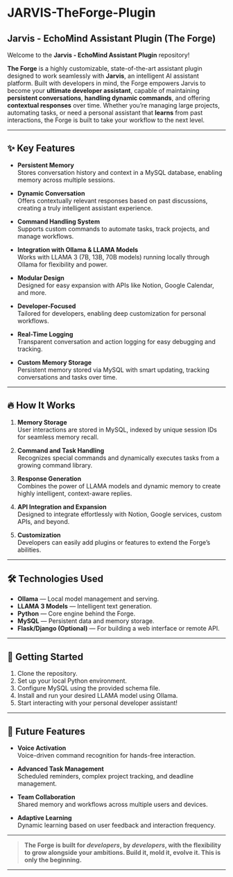 # JARVIS-TheForge-Plugin

## Jarvis - EchoMind Assistant Plugin (The Forge)

Welcome to the **Jarvis - EchoMind Assistant Plugin** repository!

**The Forge** is a highly customizable, state-of-the-art assistant plugin designed to work seamlessly with **Jarvis**, an intelligent AI assistant platform. Built with developers in mind, the Forge empowers Jarvis to become your **ultimate developer assistant**, capable of maintaining **persistent conversations**, **handling dynamic commands**, and offering **contextual responses** over time. Whether you’re managing large projects, automating tasks, or need a personal assistant that **learns** from past interactions, the Forge is built to take your workflow to the next level.

---

## ✨ Key Features

- **Persistent Memory**  
  Stores conversation history and context in a MySQL database, enabling memory across multiple sessions.

- **Dynamic Conversation**  
  Offers contextually relevant responses based on past discussions, creating a truly intelligent assistant experience.

- **Command Handling System**  
  Supports custom commands to automate tasks, track projects, and manage workflows.

- **Integration with Ollama & LLAMA Models**  
  Works with LLAMA 3 (7B, 13B, 70B models) running locally through Ollama for flexibility and power.

- **Modular Design**  
  Designed for easy expansion with APIs like Notion, Google Calendar, and more.

- **Developer-Focused**  
  Tailored for developers, enabling deep customization for personal workflows.

- **Real-Time Logging**  
  Transparent conversation and action logging for easy debugging and tracking.

- **Custom Memory Storage**  
  Persistent memory stored via MySQL with smart updating, tracking conversations and tasks over time.

---

## 🔥 How It Works

1. **Memory Storage**  
   User interactions are stored in MySQL, indexed by unique session IDs for seamless memory recall.

2. **Command and Task Handling**  
   Recognizes special commands and dynamically executes tasks from a growing command library.

3. **Response Generation**  
   Combines the power of LLAMA models and dynamic memory to create highly intelligent, context-aware replies.

4. **API Integration and Expansion**  
   Designed to integrate effortlessly with Notion, Google services, custom APIs, and beyond.

5. **Customization**  
   Developers can easily add plugins or features to extend the Forge’s abilities.

---

## 🛠️ Technologies Used

- **Ollama** — Local model management and serving.
- **LLAMA 3 Models** — Intelligent text generation.
- **Python** — Core engine behind the Forge.
- **MySQL** — Persistent data and memory storage.
- **Flask/Django (Optional)** — For building a web interface or remote API.

---

## 🚀 Getting Started

1. Clone the repository.
2. Set up your local Python environment.
3. Configure MySQL using the provided schema file.
4. Install and run your desired LLAMA model using Ollama.
5. Start interacting with your personal developer assistant!

---

## 🔮 Future Features

- **Voice Activation**  
  Voice-driven command recognition for hands-free interaction.

- **Advanced Task Management**  
  Scheduled reminders, complex project tracking, and deadline management.

- **Team Collaboration**  
  Shared memory and workflows across multiple users and devices.

- **Adaptive Learning**  
  Dynamic learning based on user feedback and interaction frequency.

---

> **The Forge is built for _developers_, by _developers_, with the flexibility to grow alongside your ambitions. Build it, mold it, evolve it. This is only the beginning.**

---

